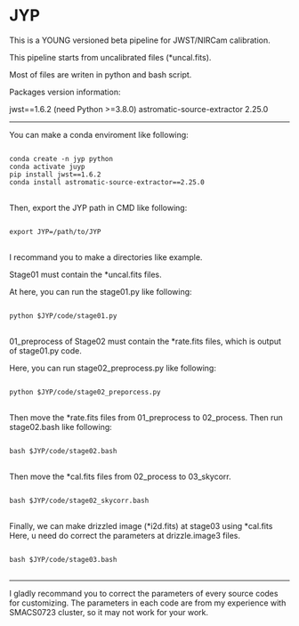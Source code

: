 # JYP
This is a YOUNG versioned beta pipeline for JWST/NIRCam calibration.

This pipeline starts from uncalibrated files (*uncal.fits).

Most of files are writen in python and bash script.

Packages version information:

jwst==1.6.2 (need Python >=3.8.0)
astromatic-source-extractor 2.25.0

***

You can make a conda enviroment like following:

<pre>
<code>
conda create -n jyp python
conda activate juyp
pip install jwst==1.6.2
conda install astromatic-source-extractor==2.25.0
</code>
</pre>


Then, export the JYP path in CMD like following:
<pre>
<code>
export JYP=/path/to/JYP
</code>
</pre>



I recommand you to make a directories like example.

Stage01 must contain the *uncal.fits files.

At here, you can run the stage01.py like following:
<pre>
<code>
python $JYP/code/stage01.py
</code>
</pre>



01_preprocess of Stage02 must contain the *rate.fits files, which is output of stage01.py code.

Here, you can run stage02_preprocess.py like following:
<pre>
<code>
python $JYP/code/stage02_preporcess.py
</code>
</pre>



Then move the *rate.fits files from 01_preprocess to 02_process.
Then run stage02.bash like following:
<pre>
<code>
bash $JYP/code/stage02.bash
</code>
</pre>

Then move the *cal.fits files from 02_process to 03_skycorr.
<pre>
<code>
bash $JYP/code/stage02_skycorr.bash
</code>
</pre>

Finally, we can make drizzled image (*i2d.fits) at stage03 using *cal.fits
Here, u need do correct the parameters at drizzle.image3 files.
<pre>
<code>
bash $JYP/code/stage03.bash
</code>
</pre>

***
I gladly recommand you to correct the parameters of every source codes for customizing.
The parameters in each code are from my experience with SMACS0723 cluster, so it may not work for your work.
